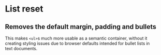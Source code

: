 # List reset

## Removes the default margin, padding and bullets

This makes `<ul>`s much more usable as a semantic container, without it creating styling issues due to browser defaults intended for bullet lists in text documents.
